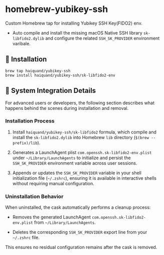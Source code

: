 # homebrew-yubikey-ssh

Custom Homebrew tap for installing Yubikey SSH Key(FIDO2) env.

- Auto compile and install the missing macOS Native SSH library `sk-libfido2.dylib` and configure the related `SSH_SK_PROVIDER` environment varibale.

## 🔧 Installation

```shell
brew tap haiquand/yubikey-ssh
brew install haiquand/yubikey-ssh/sk-libfido2-env
```

## 🧠 System Integration Details

For advanced users or developers, the following section describes what happens behind the scenes during installation and removal.

### Installation Process

1. Install `haiquand/yubikey-ssh/sk-libfido2` formula, which compile and install the `sk-libfido2.dylib` into Homebrew `lib` directory (`$(brew --prefix)/lib`).

2. Generates a LaunchAgent plist `com.openssh.sk-libfido2-env.plist` under `~/Library/LaunchAgents` to initialize and persist the `SSH_SK_PROVIDER` environment variable across user sessions.

3. Appends or updates the `SSH_SK_PROVIDER` variable in your shell initialization file (`~/.zshrc`), ensuring it is available in interactive shells without requiring manual configuration.

### Uninstallation Behavior

When uninstalled, the cask automatically performs a cleanup process:

- Removes the generated LaunchAgent `com.openssh.sk-libfido2-env.plist` from `~/Library/LaunchAgents`.

- Deletes the corresponding `SSH_SK_PROVIDER` export line from your `~/.zshrc` file.

This ensures no residual configuration remains after the cask is removed.